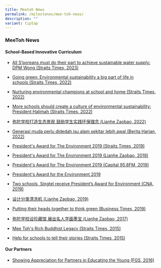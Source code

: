 ```yaml
---
title: Meetoh News
permalink: /milestones/mee-toh-news/
description: ""
variant: tiptap
---
```

<h3>MeeToh News</h3>
<h4>School-Based Innovative Curriculum</h4>
<ul>
<li>
<p><a href="https://www.straitstimes.com/singapore/all-s-poreans-must-do-their-part-to-achieve-sustainable-water-supply-dpm-wong" rel="noopener noreferrer nofollow" target="_blank">All S’poreans must do their part to achieve sustainable water supply: DPM Wong&nbsp;(Straits Times, 2023)</a>
</p>
</li>
<li>
<p><a href="https://www.straitstimes.com/singapore/parenting-education/going-green-environmental-sustainability-a-big-part-of-life-in-schools?utm_source=facebook&amp;utm_medium=dc-social-sponsored-video&amp;utm_campaign=apx56502-article2" rel="noopener noreferrer nofollow" target="_blank">Going green: Environmental sustainability a big part of life in schools&nbsp;(Straits Times, 2022)</a>
</p>
</li>
<li>
<p><a href="https://www.facebook.com/TheStraitsTimes/videos/718620612481907/" rel="noopener noreferrer nofollow" target="_blank">Nurturing environmental champions at school and home&nbsp;(Straits Times, 2022)</a>
</p>
</li>
<li>
<p><a href="https://www.straitstimes.com/singapore/parenting-education/more-schools-should-create-a-culture-of-environmental-sustainability-president-halimah" rel="noopener noreferrer nofollow" target="_blank">More schools should create a culture of environmental sustainability: President Halimah&nbsp;(Straits Times, 2022)</a>
</p>
</li>
<li>
<p><a href="https://www.zaobao.com.sg/news/singapore/story20220421-1264773" rel="noopener noreferrer nofollow" target="_blank">弥陀学校打造生态景观 鼓励学生实践环保理念&nbsp;(Lianhe Zaobao, 2022)</a>
</p>
</li>
<li>
<p><a href="https://www.beritaharian.sg/setempat/generasi-muda-perlu-didedah-isu-alam-sekitar-lebih-awal" rel="noopener noreferrer nofollow" target="_blank">Generasi muda perlu didedah isu alam sekitar lebih awal (Berita Harian, 2022)</a>
</p>
</li>
<li>
<p><a href="https://www.straitstimes.com/singapore/2-primary-schools-singtel-get-presidents-award-for-environment-for-their-green-efforts?xtor=CS3-18&amp;utm_source=STiPhone&amp;utm_medium=share&amp;utm_term=2019-09-26%2022%3A09%3A53" rel="noopener noreferrer nofollow" target="_blank">President's Award for The Environment 2019 (Straits Times, 2019)</a>
</p>
</li>
<li>
<p><a href="https://www.zaobao.com.sg/realtime/singapore/story20190926-992274" rel="noopener noreferrer nofollow" target="_blank">President's Award for The Environment 2019 (Lianhe Zaobao, 2019)</a>
</p>
</li>
<li>
<p><a href="https://www.facebook.com/capital958/videos/vb.109255485773773/460448051221189/?type=2&amp;theater" rel="noopener noreferrer nofollow" target="_blank">President's Award for The Environment 2019 (Capital 95.8FM, 2019)</a>
</p>
</li>
<li>
<p><a href="https://www.youtube.com/watch?v=JrGVHN-rauU" rel="noopener noreferrer nofollow" target="_blank">President's Award for the Environment 2019</a>
</p>
</li>
<li>
<p><a href="https://www.youtube.com/watch?v=BBg8HLK6q18" rel="noopener noreferrer nofollow" target="_blank">Two schools, Singtel receive President’s Award for Environment (CNA, 2019)</a>
</p>
</li>
<li>
<p><a href="https://www.zaobao.com.sg/zlifestyle/powerup/story20191004-994193" rel="noopener noreferrer nofollow" target="_blank">设计分类清洗机 (Lianhe Zaobao, 2019)</a>
</p>
</li>
<li>
<p><a href="https://www.businesstimes.com.sg/life-culture/putting-their-heads-together-to-think-green" rel="noopener noreferrer nofollow" target="_blank">Putting their heads together to think green (Business Times, 2019)</a>
</p>
</li>
<li>
<p><a href="https://www.zaobao.com.sg/news/singapore/story20171009-801439" rel="noopener noreferrer nofollow" target="_blank">弥陀学校设珍藏馆 展出名人字画墨宝 (Lianhe Zaobao, 2017)</a>
</p>
</li>
<li>
<p><a href="https://www.straitstimes.com/singapore/mee-tohs-rich-buddhist-legacy" rel="noopener noreferrer nofollow" target="_blank">Mee Toh's Rich Buddhist Legacy (Straits Times, 2015)</a>
</p>
</li>
<li>
<p><a href="https://www.straitstimes.com/singapore/education/help-for-schools-to-tell-their-stories" rel="noopener noreferrer nofollow" target="_blank">Help for schools to tell their stories (Straits Times, 2015)</a>
</p>
</li>
</ul>
<h4>Our Partners</h4>
<ul data-tight="true" class="tight">
<li>
<p><a href="https://www.fgs.sg/#!%E6%96%B0%E6%98%A5%E6%8B%9C%E6%97%A9%E5%B9%B4-%E5%BC%A5%E9%99%80%E5%AD%A6%E6%A0%A1%E6%A0%A1%E9%95%BF%E5%90%B4%E5%AE%9D%E5%BE%B7%E5%85%88%E7%94%9F%E6%9D%A5%E8%AE%BF/b02yf/56c571690cf2d76542b23f29" rel="noopener noreferrer nofollow" target="_blank">Showing Appreciation for Partners in Educating the Young (FGS, 2016)</a>
</p>
</li>
</ul>
<h4></h4>
<p></p>